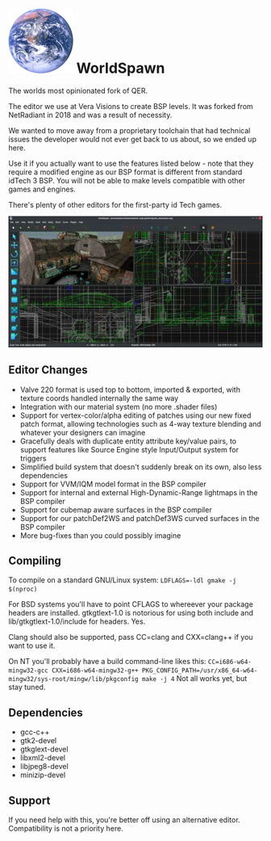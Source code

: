 # ![WorldSpawn Logo](icon.png) WorldSpawn
The worlds most opinionated fork of QER.

The editor we use at Vera Visions to create BSP levels.
It was forked from NetRadiant in 2018 and was a result of necessity.

We wanted to move away from a proprietary toolchain that had technical issues the developer would not ever get back to us about, so we ended up here.

Use it if you actually want to use the features listed below - note that they require a modified engine as our BSP format is different from standard idTech 3 BSP.
You will not be able to make levels compatible with other games and engines.

There's plenty of other editors for the first-party id Tech games.

![Screenshot](docs/screen.jpg)

## Editor Changes
- Valve 220 format is used top to bottom, imported & exported, with texture coords handled internally the same way
- Integration with our material system (no more .shader files)
- Support for vertex-color/alpha editing of patches using our new fixed patch format, allowing technologies such as 4-way texture blending and whatever your designers can imagine
- Gracefully deals with duplicate entity attribute key/value pairs, to support features like Source Engine style Input/Output system for triggers
- Simplified build system that doesn't suddenly break on its own, also less dependencies
- Support for VVM/IQM model format in the BSP compiler
- Support for internal and external High-Dynamic-Range lightmaps in the BSP compiler
- Support for cubemap aware surfaces in the BSP compiler
- Support for our patchDef2WS and patchDef3WS curved surfaces in the BSP compiler
- More bug-fixes than you could possibly imagine

## Compiling
To compile on a standard GNU/Linux system:
`LDFLAGS=-ldl gmake -j $(nproc)`

For BSD systems you'll have to point CFLAGS to whereever your package headers are installed.
gtkgtlext-1.0 is notorious for using both include and lib/gtkgtlext-1.0/include for headers. Yes.

Clang should also be supported, pass CC=clang and CXX=clang++ if you want to use it.

On NT you'll probably have a build command-line likes this:
`CC=i686-w64-mingw32-gcc CXX=i686-w64-mingw32-g++ PKG_CONFIG_PATH=/usr/x86_64-w64-mingw32/sys-root/mingw/lib/pkgconfig make -j 4`
Not all works yet, but stay tuned.

## Dependencies
* gcc-c++
* gtk2-devel
* gtkglext-devel
* libxml2-devel
* libjpeg8-devel
* minizip-devel

## Support
If you need help with this, you're better off using an alternative editor.
Compatibility is not a priority here.
